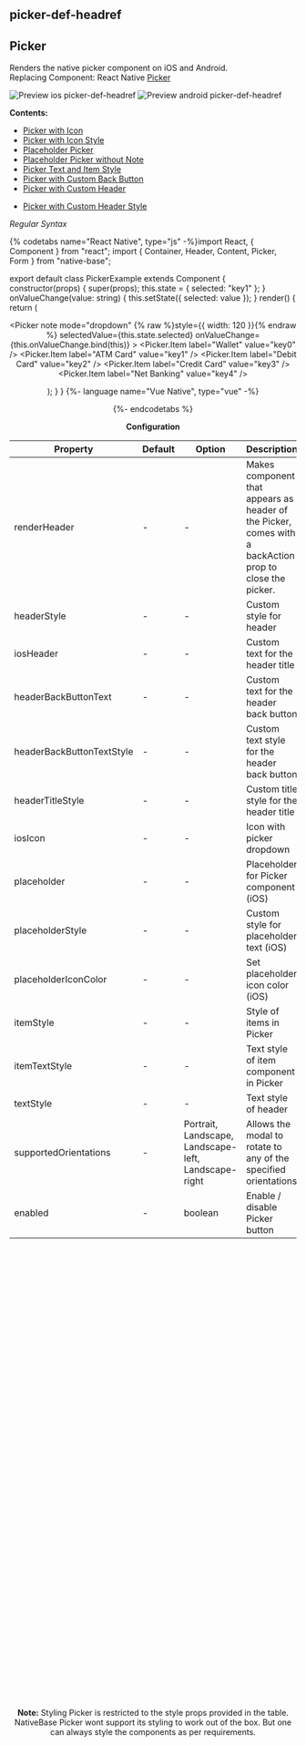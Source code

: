## picker-def-headref
## Picker

Renders the native picker component on iOS and Android.<br />
Replacing Component: React Native [Picker](https://facebook.github.io/react-native/docs/picker.html)<br />

![Preview ios picker-def-headref](https://github.com/GeekyAnts/NativeBase-KitchenSink/raw/v2.6.1/screenshots/ios/picker.gif)
![Preview android picker-def-headref](https://github.com/GeekyAnts/NativeBase-KitchenSink/raw/v2.6.1/screenshots/android/picker.gif)

  **Contents:**
* [Picker with Icon](Components.md#picker-with-icon-headref)
* [Picker with Icon Style](Components.md#picker-with-icon-style-headref)
* [Placeholder Picker](Components.md#picker-placeholder-headref)
* [Placeholder Picker without Note](Components.md#picker-placeholder-without-note-headref)
* [Picker Text and Item Style](Components.md#picker-text-and-item-text-styles-headref)
* [Picker with Custom Back Button](Components.md#picker-with-custom-back-button-headref)
* [Picker with Custom Header](Components.md#picker-with-custom-header-headref)
<!-- * [Picker with Custom Header Text](Components.md#picker-with-custom-header-text-headref) -->
* [Picker with Custom Header Style](Components.md#picker-with-custom-header-style-headref)

*Regular Syntax*

{% codetabs name="React Native", type="js" -%}import React, { Component } from "react";
import { Container, Header, Content, Picker, Form } from "native-base";

export default class PickerExample extends Component {
  constructor(props) {
    super(props);
    this.state = {
      selected: "key1"
    };
  }
  onValueChange(value: string) {
    this.setState({
      selected: value
    });
  }
  render() {
    return (
      <Container>
        <Header />
        <Content>
          <Form>
            <Picker
              note
              mode="dropdown"
              {% raw %}style={{ width: 120 }}{% endraw %}
              selectedValue={this.state.selected}
              onValueChange={this.onValueChange.bind(this)}
            >
              <Picker.Item label="Wallet" value="key0" />
              <Picker.Item label="ATM Card" value="key1" />
              <Picker.Item label="Debit Card" value="key2" />
              <Picker.Item label="Credit Card" value="key3" />
              <Picker.Item label="Net Banking" value="key4" />
            </Picker>
          </Form>
        </Content>
      </Container>
    );
  }
}
{%- language name="Vue Native", type="vue" -%}
<template>
  <nb-container>
    <nb-header />
    <nb-content>
      <nb-form>
        <nb-picker
          note
          mode="dropdown"
          :style="{ width: 120 }"
          :selectedValue="selected"
          :onValueChange="onValueChange"
        >
          <item label="Wallet" value="key0" />
          <item label="ATM Card" value="key1" />
          <item label="Debit Card" value="key2" />
          <item label="Credit Card" value="key3" />
          <item label="Net Banking" value="key4" />
        </nb-picker>
      </nb-form>
    </nb-content>
  </nb-container>
</template>
<script>
import { Picker } from "native-base";
export default {
  components: { Item: Picker.Item },
  data: function() {
    return {
      selected: "key1"
    };
  },
  methods: {
    onValueChange: function(value) {
      this.selected = value;
    }
  }
};
</script>
{%- endcodetabs %}
<br />

**Configuration**

<table class = "table table-bordered">
  <thead>
      <tr>
          <th>Property</th>
          <th>Default</th>
          <th>Option</th>
          <th width="50%">
              Description
          </th>
      </tr>
  </thead>
  <tbody>
      <tr>
          <td>renderHeader</td>
          <td> - </td>
          <td> - </td>
          <td>Makes component that appears as header of the Picker, comes with a backAction prop to close the picker.</td>
      </tr>
      <tr>
          <td>headerStyle</td>
          <td> - </td>
          <td> - </td>
          <td>Custom style for header</td>
      </tr>
      <tr>
          <td>iosHeader</td>
          <td> - </td>
          <td> - </td>
          <td>Custom text for the header title</td>
      </tr>
      <tr>
          <td>headerBackButtonText</td>
          <td> - </td>
          <td> - </td>
          <td>Custom text for the header back button</td>
      </tr>
      <tr>
          <td>headerBackButtonTextStyle</td>
          <td> - </td>
          <td> - </td>
          <td>Custom text style for the header back button</td>
      </tr>
      <tr>
          <td>headerTitleStyle</td>
          <td> - </td>
          <td> - </td>
          <td>Custom title style for the header title</td>
      </tr>
      <tr>
          <td>iosIcon</td>
          <td> - </td>
          <td> - </td>
          <td>Icon with picker dropdown</td>
      </tr>
      <tr>
          <td>placeholder</td>
          <td> - </td>
          <td> - </td>
          <td>Placeholder for Picker component (iOS)</td>
      </tr>
      <tr>
          <td>placeholderStyle</td>
          <td> - </td>
          <td> - </td>
          <td>Custom style for placeholder text (iOS)</td>
      </tr>
      <tr>
          <td>placeholderIconColor</td>
          <td> - </td>
          <td> - </td>
          <td>Set placeholder icon color (iOS)</td>
      </tr>
      <tr>
          <td>itemStyle</td>
          <td> - </td>
          <td> - </td>
          <td>Style of items in Picker</td>
      </tr>
      <tr>
          <td>itemTextStyle</td>
          <td> - </td>
          <td> - </td>
          <td>Text style of item component in Picker</td>
      </tr>
      <tr>
          <td>textStyle</td>
          <td> - </td>
          <td> - </td>
          <td>Text style of header</td>
      </tr>
      <tr>
          <td>supportedOrientations</td>
          <td> - </td>
          <td> Portrait, Landscape, Landscape-left, Landscape-right </td>
          <td>Allows the modal to rotate to any of the specified orientations</td>
      </tr>
      <tr>
          <td>enabled</td>
          <td> - </td>
          <td>boolean</td>
          <td>Enable / disable Picker button</td>
      </tr>
    </tbody>
  </table>
   <p>
    <div id="" class="mobileDevice" style="background: url(&quot;https://docs.nativebase.io/docs/assets/iosphone.png&quot;) no-repeat; padding: 63px 20px 100px 15px; width: 292px; height: 600px;margin:0 auto;float:none;">
        <img src="https://raw.githubusercontent.com/GeekyAnts/NativeBase-KitchenSink/v2.6.1/screenshots/ios/picker.gif" alt="" style="display:block !important" />
    </div>
</p>
  <br />

**Note:** Styling Picker is restricted to the style props provided in the table. NativeBase Picker wont support its styling to work out of the box. But one can always style the components as per requirements.
